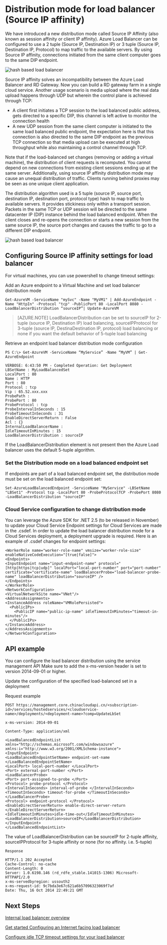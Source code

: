 <properties 
   pageTitle="Configure Load Balancer distribution mode | Windows Azure"
   description="How to configure Azure load balancer distribution mode to support source IP affinity"
   services="load-balancer"
   documentationCenter="na"
   authors="joaoma"
   manager="adinah"
   editor="tysonn" />
<tags
	ms.service="load-balancer"
	ms.date="11/02/2015"
	wacn.date=""/>


# Distribution mode for load balancer (Source IP affinity)

We have introduced a new distribution mode called Source IP Affinity (also known as session affinity or client IP affinity). Azure Load Balancer can be configured to use a 2 tuple (Source IP, Destination IP) or 3 tuple (Source IP, Destination IP, Protocol) to map traffic to the available servers. By using Source IP affinity, connections initiated from the same client computer goes to the same DIP endpoint.

![hash based load balancer](./media/load-balancer-distribution-mode/load-balancer-session-affinity.png)

Source IP affinity solves an incompatibility between the Azure Load Balancer and RD Gateway. Now you can build a RD gateway farm in a single cloud service.
Another usage scenario is media upload where the real data upload happens through UDP but wherein the control plane is achieved through TCP:

- A client first initiates a TCP session to the load balanced public address, gets directed to a specific DIP, this channel is left active to monitor the connection health
- A new UDP session from the same client computer is initiated to the same load balanced public endpoint, the expectation here is that this connection is also directed to the same DIP endpoint as the previous TCP connection so that media upload can be executed at high throughput while also maintaining a control channel through TCP.
 
Note that if the load-balanced set changes (removing or adding a virtual machine), the distribution of client requests is recomputed. You cannot depend on new connections from existing client sessions ending up at the same server. Additionally, using source IP affinity distribution mode may cause an unequal distribution of traffic. Clients running behind proxies may be seen as one unique client application.

The distribution algorithm used is a 5 tuple (source IP, source port, destination IP, destination port, protocol type) hash to map traffic to available servers. It provides stickiness only within a transport session. Packets in the same TCP or UDP session will be directed to the same datacenter IP (DIP) instance behind the load balanced endpoint. When the client closes and re-opens the connection or starts a new session from the same source IP, the source port changes and causes the traffic to go to a different DIP endpoint.

![hash based load balancer](./media/load-balancer-distribution-mode/load-balancer-distribution.png)


## Configuring Source IP affinity settings for load balancer
 
For virtual machines, you can use powershell to change timeout settings:
 
Add an Azure endpoint to a Virtual Machine and set load balancer distribution mode

	Get-AzureVM -ServiceName "mySvc" -Name "MyVM1" | Add-AzureEndpoint -Name "HttpIn" -Protocol "tcp" -PublicPort 80 -LocalPort 8080 -LoadBalancerDistribution “sourceIP”| Update-AzureVM

>[AZURE.NOTE] LoadBalancerDistribution can be set to sourceIP for 2-tuple (source IP, Destination IP) load balancing, sourceIPProtocol for 3-tuple (source IP, DestinaDestination IP, protocol) load balancing or none if you want the default behavior of 5-tuple load balancing


Retrieve an endpoint load balancer distribution mode configuration

	PS C:\> Get-AzureVM -ServiceName “MyService” -Name “MyVM” | Get-AzureEndpoint

	VERBOSE: 6:43:50 PM - Completed Operation: Get Deployment
	LBSetName : MyLoadBalancedSet
	LocalPort : 80
	Name : HTTP
	Port : 80
	Protocol : tcp
	Vip : 65.52.xxx.xxx
	ProbePath :
	ProbePort : 80
	ProbeProtocol : tcp
	ProbeIntervalInSeconds : 15
	ProbeTimeoutInSeconds : 31
	EnableDirectServerReturn : False
	Acl : {}
	InternalLoadBalancerName :
	IdleTimeoutInMinutes : 15
	LoadBalancerDistribution : sourceIP
 
If the LoadBalancerDistribution element is not present then the Azure Load balancer uses the default 5-tuple algorithm.

 
### Set the Distribution mode on a load balanced endpoint set

If endpoints are part of a load balanced endpoint set, the distribution mode must be set on the load balanced endpoint set:

	Set-AzureLoadBalancedEndpoint -ServiceName "MyService" -LBSetName "LBSet1" -Protocol tcp -LocalPort 80 -ProbeProtocolTCP -ProbePort 8080 -LoadBalancerDistribution "sourceIP"

### Cloud Service configuration to change distribution mode

You can leverage the Azure SDK for .NET 2.5 (to be released in November) to update your Cloud Service
Endpoint settings for Cloud Services are made in the .csdef. In order to update the load balancer distribution mode for a Cloud Services deployment, a deployment upgrade is required.
Here is an example of .csdef changes for endpoint settings:

	<WorkerRole name="worker-role-name" vmsize="worker-role-size" enableNativeCodeExecution="[true|false]">
  	<Endpoints>
    <InputEndpoint name="input-endpoint-name" protocol="[http|https|tcp|udp]" localPort="local-port-number" port="port-number" certificate="certificate-name" loadBalancerProbe="load-balancer-probe-name" loadBalancerDistribution="sourceIP" />
  	</Endpoints>
	</WorkerRole>
	<NetworkConfiguration>
  	<VirtualNetworkSite name="VNet"/>
  	<AddressAssignments>
    <InstanceAddress roleName="VMRolePersisted">
      <PublicIPs>
        <PublicIP name="public-ip-name" idleTimeoutInMinutes="timeout-in-minutes"/>
      </PublicIPs>
    </InstanceAddress>
  	</AddressAssignments>
	</NetworkConfiguration>


## API example

You can configure the load balancer distribution using the service management API
Make sure to add the x-ms-version header is set to version 2014-09-01 or higher.
 
Update the configuration of the specified load-balanced set in a deployment

Request example

	POST https://management.core.chinacloudapi.cn/<subscription-id>/services/hostedservices/<cloudservice-name>/deployments/<deployment-name>?comp=UpdateLbSet 

	x-ms-version: 2014-09-01 

	Content-Type: application/xml 

	<LoadBalancedEndpointList xmlns="http://schemas.microsoft.com/windowsazure" xmlns:i="http://www.w3.org/2001/XMLSchema-instance"> 
	<InputEndpoint> 
	<LoadBalancedEndpointSetName> endpoint-set-name </LoadBalancedEndpointSetName> 
	<LocalPort> local-port-number </LocalPort> 
	<Port> external-port-number </Port> 
	<LoadBalancerProbe> 
	<Port> port-assigned-to-probe </Port> 
	<Protocol> probe-protocol </Protocol> 
	<IntervalInSeconds> interval-of-probe </IntervalInSeconds> 
	<TimeoutInSeconds> timeout-for-probe </TimeoutInSeconds> 
	</LoadBalancerProbe> 
	<Protocol> endpoint-protocol </Protocol> 
	<EnableDirectServerReturn> enable-direct-server-return </EnableDirectServerReturn> 
	<IdleTimeoutInMinutes>idle-time-out</IdleTimeoutInMinutes> 
	<LoadBalancerDistribution>sourceIP</LoadBalancerDistribution> 
	</InputEndpoint> 
	</LoadBalancedEndpointList>

The value of LoadBalancerDistribution can be sourceIP for 2-tuple affinity, sourceIPProtocol for 3-tuple affinity or none (for no affinity. i.e. 5-tuple)

	Response

	HTTP/1.1 202 Accepted 
	Cache-Control: no-cache 
	Content-Length: 0 
	Server: 1.0.6198.146 (rd_rdfe_stable.141015-1306) Microsoft-HTTPAPI/2.0 
	x-ms-servedbyregion: ussouth2 
	x-ms-request-id: 9c7bda3e67c621a6b57096323069f7af 
	Date: Thu, 16 Oct 2014 22:49:21 GMT

## Next Steps

[Internal load balancer overview](/documentation/articles/load-balancer-internal-overview)

[Get started Configuring an Internet facing load balancer](/documentation/articles/load-balancer-internet-getstarted)

[Configure idle TCP timeout settings for your load balancer](/documentation/articles/load-balancer-tcp-idle-timeout) 